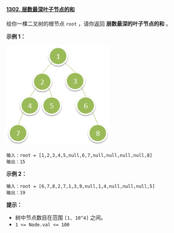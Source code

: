 ﻿#### [1302\. 层数最深叶子节点的和](https://leetcode.cn/problems/deepest-leaves-sum/)

给你一棵二叉树的根节点 `root` ，请你返回 **层数最深的叶子节点的和** 。

**示例 1：**

**![](./Question1302.png)**

```
输入：root = [1,2,3,4,5,null,6,7,null,null,null,null,8]
输出：15

```

**示例 2：**

```
输入：root = [6,7,8,2,7,1,3,9,null,1,4,null,null,null,5]
输出：19

```

**提示：**

-   树中节点数目在范围 `[1, 10^4]` 之间。
-   `1 <= Node.val <= 100`
